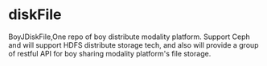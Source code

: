 # diskFile
BoyJDiskFile,One repo of boy distribute modality platform. Support Ceph and will support HDFS distribute storage tech, and also will provide a group of restful API for boy sharing modality platform's file storage.
